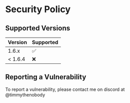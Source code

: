 # Security Policy

## Supported Versions

| Version | Supported          |
| ------- | ------------------ |
| 1.6.x   | :white_check_mark: |
| < 1.6.4 | :x:                |

## Reporting a Vulnerability

To report a vulnerability, please contact me on discord at @timmythenobody
